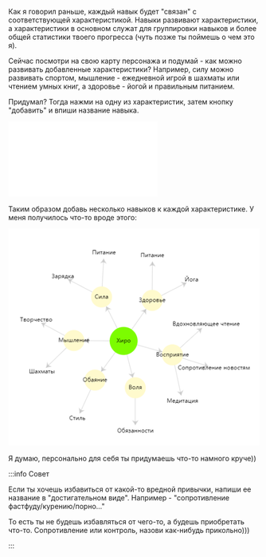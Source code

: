 Как я говорил раньше, каждый навык будет "связан" с соответствующей характеристикой. Навыки развивают характеристики, а характеристики в основном служат для группировки навыков и более общей статистики твоего прогресса (чуть позже ты поймешь о чем это я).

Сейчас посмотри на свою карту персонажа и подумай - как можно развивать добавленные характеристики? Например, силу можно развивать спортом, мышление - ежедневной игрой в шахматы или чтением умных книг, а здоровье - йогой и правильным питанием.

Придумал? Тогда нажми на одну из характеристик, затем кнопку "добавить" и впиши название навыка.

![](../../static/img/ДобавлениеНавыка.md)

Таким образом добавь несколько навыков к каждой характеристике. У меня получилось что-то вроде этого:

![](../../static/img/ДоавленныеНавыки.jpg)

Я думаю, персонально для себя ты придумаешь что-то намного круче))

:::info Совет

Если ты хочешь избавиться от какой-то вредной привычки, напиши ее название в "достигательном виде". Например - "сопротивление фастфуду/курению/порно..." 

То есть ты не будешь избавляться от чего-то, а будешь приобретать что-то. Сопротивление или контроль, назови как-нибудь прикольно)))

:::